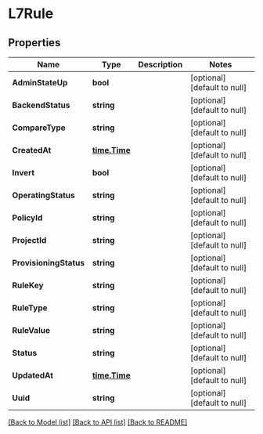 # L7Rule

## Properties
Name | Type | Description | Notes
------------ | ------------- | ------------- | -------------
**AdminStateUp** | **bool** |  | [optional] [default to null]
**BackendStatus** | **string** |  | [optional] [default to null]
**CompareType** | **string** |  | [optional] [default to null]
**CreatedAt** | [**time.Time**](time.Time.md) |  | [optional] [default to null]
**Invert** | **bool** |  | [optional] [default to null]
**OperatingStatus** | **string** |  | [optional] [default to null]
**PolicyId** | **string** |  | [optional] [default to null]
**ProjectId** | **string** |  | [optional] [default to null]
**ProvisioningStatus** | **string** |  | [optional] [default to null]
**RuleKey** | **string** |  | [optional] [default to null]
**RuleType** | **string** |  | [optional] [default to null]
**RuleValue** | **string** |  | [optional] [default to null]
**Status** | **string** |  | [optional] [default to null]
**UpdatedAt** | [**time.Time**](time.Time.md) |  | [optional] [default to null]
**Uuid** | **string** |  | [optional] [default to null]

[[Back to Model list]](../README.md#documentation-for-models) [[Back to API list]](../README.md#documentation-for-api-endpoints) [[Back to README]](../README.md)


